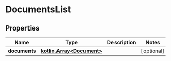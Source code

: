 
# DocumentsList

## Properties
Name | Type | Description | Notes
------------ | ------------- | ------------- | -------------
**documents** | [**kotlin.Array&lt;Document&gt;**](Document.md) |  |  [optional]



